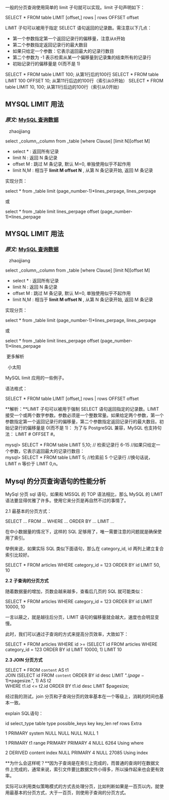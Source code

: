 一般的分页查询使用简单的 limit 子句就可以实现。limit 子句声明如下：

SELECT * FROM table LIMIT \[offset,\] rows | rows OFFSET offset

LIMIT 子句可以被用于指定 SELECT 语句返回的记录数。需注意以下几点：

-   第一个参数指定第一个返回记录行的偏移量，注意从`0`开始
-   第二个参数指定返回记录行的最大数目
-   如果只给定一个参数：它表示返回最大的记录行数目
-   第二个参数为 -1 表示检索从某一个偏移量到记录集的结束所有的记录行
-   初始记录行的偏移量是 0(而不是 1)

SELECT * FROM table LIMIT 100; 从第1行后的100行
SELECT * FROM table LIMIT 100 OFFSET 10;  从第11行后边的100行（索引从0开始）
SELECT * FROM table LIMIT 10, 100; 从第11行后边的100行（索引从0开始）



## MYSQL LIMIT 用法

### _原文:_ [MySQL 查询数据](http://www.runoob.com/mysql/mysql-select-query.html "MySQL 查询数据")

   zhaojjiang

select _column,_column from _table [where Clause] [limit N][offset M]

-   select * : 返回所有记录
-   limit N : 返回 N 条记录
-   offset M : 跳过 M 条记录, 默认 M=0, 单独使用似乎不起作用
-   limit N,M : 相当于 **limit M offset N** , 从第 N 条记录开始, 返回 M 条记录

实现分页：

select * from _table limit (page_number-1)*lines_perpage, lines_perpage

或

select * from _table limit lines_perpage offset (page_number-1)*lines_perpage



## MYSQL LIMIT 用法

### _原文:_ [MySQL 查询数据](http://www.runoob.com/mysql/mysql-select-query.html "MySQL 查询数据")

   zhaojjiang

select _column,_column from _table [where Clause] [limit N][offset M]

-   select * : 返回所有记录
-   limit N : 返回 N 条记录
-   offset M : 跳过 M 条记录, 默认 M=0, 单独使用似乎不起作用
-   limit N,M : 相当于 **limit M offset N** , 从第 N 条记录开始, 返回 M 条记录

实现分页：

select * from _table limit (page_number-1)*lines_perpage, lines_perpage

或

select * from _table limit lines_perpage offset (page_number-1)*lines_perpage

 更多解析

  小太阳[](https://www.cnblogs.com/cai170221/p/7122289.html)

MySQL limit 应用的一些例子。

语法格式：

SELECT * FROM table LIMIT [offset,] rows | rows OFFSET offset

**解析：**LIMIT 子句可以被用于强制 SELECT 语句返回指定的记录数。LIMIT 接受一个或两个数字参数。参数必须是一个整数常量。如果给定两个参数，第一个参数指定第一个返回记录行的偏移量，第二个参数指定返回记录行的最大数目。初始记录行的偏移量是 0(而不是 1)： 为了与 PostgreSQL 兼容，MySQL 也支持句法： LIMIT # OFFSET #。

mysql> SELECT * FROM table LIMIT 5,10; // 检索记录行 6-15   //如果只给定一个参数，它表示返回最大的记录行数目：    
mysql> SELECT * FROM table LIMIT 5; //检索前 5 个记录行   //换句话说，LIMIT n 等价于 LIMIT 0,n。

## Mysql 的分页查询语句的性能分析

MySql 分页 sql 语句，如果和 MSSQL 的 TOP 语法相比，那么 MySQL 的 LIMIT 语法要显得优雅了许多。使用它来分页是再自然不过的事情了。

2.1 最基本的分页方式：

SELECT ... FROM ... WHERE ... ORDER BY ... LIMIT ...

在中小数据量的情况下，这样的 SQL 足够用了，唯一需要注意的问题就是确保使用了索引。

举例来说，如果实际 SQL 类似下面语句，那么在 category_id, id 两列上建立复合索引比较好。

SELECT * FROM articles WHERE category_id = 123 ORDER BY id LIMIT 50, 10

**2.2 子查询的分页方式**

随着数据量的增加，页数会越来越多，查看后几页的 SQL 就可能类似：

SELECT * FROM articles WHERE category_id = 123 ORDER BY id LIMIT 10000, 10

一言以蔽之，就是越往后分页，LIMIT 语句的偏移量就会越大，速度也会明显变慢。

此时，我们可以通过子查询的方式来提高分页效率，大致如下：

SELECT * FROM articles WHERE  id >=
 (SELECT id FROM articles  WHERE category_id = 123 ORDER BY id LIMIT 10000, 1) LIMIT 10

**2.3 JOIN 分页方式**

SELECT * FROM `content` AS t1    
JOIN (SELECT id FROM `content` ORDER BY id desc LIMIT ".($page-1)*$pagesize.", 1) AS t2    
WHERE t1.id <= t2.id ORDER BY t1.id desc LIMIT $pagesize;

经过我的测试，join 分页和子查询分页的效率基本在一个等级上，消耗的时间也基本一致。

explain SQL语句：

id select_type table type possible_keys key key_len ref rows Extra

1 PRIMARY <derived2> system NULL NULL NULL NULL 1  

1 PRIMARY t1 range PRIMARY PRIMARY 4 NULL 6264 Using where

2 DERIVED content index NULL PRIMARY 4 NULL 27085 Using index

**为什么会这样呢？**因为子查询是在索引上完成的，而普通的查询时在数据文件上完成的，通常来说，索引文件要比数据文件小得多，所以操作起来也会更有效率。

实际可以利用类似策略模式的方式去处理分页，比如判断如果是一百页以内，就使用最基本的分页方式，大于一百页，则使用子查询的分页方式。